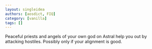 ```yaml
---
layout: singleidea
authors: [aosdict, FIQ]
category: [vanilla]
tags: []
---
```

Peaceful priests and angels of your own god on Astral help you out by attacking hostiles. Possibly only if your alignment is good.
